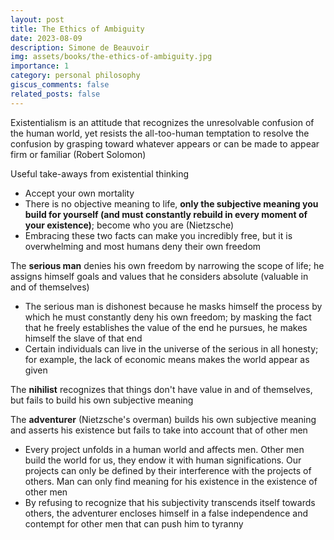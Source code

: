 ```yaml
---
layout: post
title: The Ethics of Ambiguity
date: 2023-08-09
description: Simone de Beauvoir
img: assets/books/the-ethics-of-ambiguity.jpg
importance: 1
category: personal philosophy
giscus_comments: false
related_posts: false
---
```


Existentialism is an attitude that recognizes the unresolvable confusion of the human world, yet resists the all-too-human temptation to resolve the confusion by grasping toward whatever appears or can be made to appear firm or familiar (Robert Solomon)

Useful take-aways from existential thinking
- Accept your own mortality
- There is no objective meaning to life, **only the subjective meaning you build for yourself (and must constantly rebuild in every moment of your existence)**; become who you are (Nietzsche)
- Embracing these two facts can make you incredibly free, but it is overwhelming and most humans deny their own freedom

The **serious man** denies his own freedom by narrowing the scope of life; he assigns himself goals and values that he considers absolute (valuable in and of themselves)
- The serious man is dishonest because he masks himself the process by which he must constantly deny his own freedom; by masking the fact that he freely establishes the value of the end he pursues, he makes himself the slave of that end
- Certain individuals can live in the universe of the serious in all honesty; for example, the lack of economic means makes the world appear as given

The **nihilist** recognizes that things don't have value in and of themselves, but fails to build his own subjective meaning

The **adventurer** (Nietzsche's overman) builds his own subjective meaning and asserts his existence but fails to take into account that of other men
- Every project unfolds in a human world and affects men. Other men build the world for us, they endow it with human significations. Our projects can only be defined by their interference with the projects of others. Man can only find meaning for his existence in the existence of other men
- By refusing to recognize that his subjectivity transcends itself towards others, the adventurer encloses himself in a false independence and contempt for other men that can push him to tyranny
